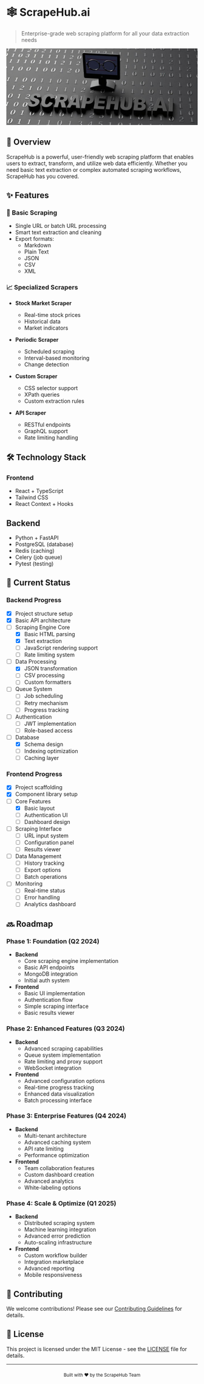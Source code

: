 # 🕸️ ScrapeHub.ai

> Enterprise-grade web scraping platform for all your data extraction needs

![ScrapeHub Banner](scrapehub_banner_readme.jpg)

## 🚀 Overview

ScrapeHub is a powerful, user-friendly web scraping platform that enables users to extract, transform, and utilize web data efficiently. Whether you need basic text extraction or complex automated scraping workflows, ScrapeHub has you covered.

## ✨ Features

### 🎯 Basic Scraping
- Single URL or batch URL processing
- Smart text extraction and cleaning
- Export formats:
  - Markdown
  - Plain Text
  - JSON
  - CSV
  - XML

### 📈 Specialized Scrapers
- **Stock Market Scraper**
  - Real-time stock prices
  - Historical data
  - Market indicators
  
- **Periodic Scraper**
  - Scheduled scraping
  - Interval-based monitoring
  - Change detection
  
- **Custom Scraper**
  - CSS selector support
  - XPath queries
  - Custom extraction rules
  
- **API Scraper**
  - RESTful endpoints
  - GraphQL support
  - Rate limiting handling

## 🛠️ Technology Stack

### Frontend
- React + TypeScript
- Tailwind CSS
- React Context + Hooks


## Backend
- Python + FastAPI
- PostgreSQL (database)
- Redis (caching)
- Celery (job queue)
- Pytest (testing)

## 🚧 Current Status

### Backend Progress
- [x] Project structure setup
- [x] Basic API architecture
- [ ] Scraping Engine Core
  - [x] Basic HTML parsing
  - [x] Text extraction
  - [ ] JavaScript rendering support
  - [ ] Rate limiting system
- [ ] Data Processing
  - [x] JSON transformation
  - [ ] CSV processing
  - [ ] Custom formatters
- [ ] Queue System
  - [ ] Job scheduling
  - [ ] Retry mechanism
  - [ ] Progress tracking
- [ ] Authentication
  - [ ] JWT implementation
  - [ ] Role-based access
- [ ] Database
  - [x] Schema design
  - [ ] Indexing optimization
  - [ ] Caching layer

### Frontend Progress
- [x] Project scaffolding
- [x] Component library setup
- [ ] Core Features
  - [x] Basic layout
  - [ ] Authentication UI
  - [ ] Dashboard design
- [ ] Scraping Interface
  - [ ] URL input system
  - [ ] Configuration panel
  - [ ] Results viewer
- [ ] Data Management
  - [ ] History tracking
  - [ ] Export options
  - [ ] Batch operations
- [ ] Monitoring
  - [ ] Real-time status
  - [ ] Error handling
  - [ ] Analytics dashboard

## 🔜 Roadmap

### Phase 1: Foundation (Q2 2024)
- **Backend**
  - Core scraping engine implementation
  - Basic API endpoints
  - MongoDB integration
  - Initial auth system
- **Frontend**
  - Basic UI implementation
  - Authentication flow
  - Simple scraping interface
  - Basic results viewer

### Phase 2: Enhanced Features (Q3 2024)
- **Backend**
  - Advanced scraping capabilities
  - Queue system implementation
  - Rate limiting and proxy support
  - WebSocket integration
- **Frontend**
  - Advanced configuration options
  - Real-time progress tracking
  - Enhanced data visualization
  - Batch processing interface

### Phase 3: Enterprise Features (Q4 2024)
- **Backend**
  - Multi-tenant architecture
  - Advanced caching system
  - API rate limiting
  - Performance optimization
- **Frontend**
  - Team collaboration features
  - Custom dashboard creation
  - Advanced analytics
  - White-labeling options

### Phase 4: Scale & Optimize (Q1 2025)
- **Backend**
  - Distributed scraping system
  - Machine learning integration
  - Advanced error prediction
  - Auto-scaling infrastructure
- **Frontend**
  - Custom workflow builder
  - Integration marketplace
  - Advanced reporting
  - Mobile responsiveness

## 🤝 Contributing

We welcome contributions! Please see our [Contributing Guidelines](CONTRIBUTING.md) for details.

## 📝 License

This project is licensed under the MIT License - see the [LICENSE](LICENSE) file for details.

---

<div align="center">
  <sub>Built with ❤️ by the ScrapeHub Team</sub>
</div>
